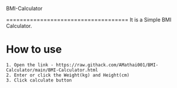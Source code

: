 BMI-Calculator

==================================== 
It is a Simple BMI Calculator.


How to use
==========
	1. Open the link - https://raw.githack.com/AMathai001/BMI-Calculator/main/BMI-Calculator.html
	2. Enter or click the Weight(kg) and Height(cm)
	3. Click calculate button
